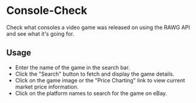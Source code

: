 # Console-Check
Check what consoles a video game was released on using the RAWG API and see what it's going for.
## Usage
- Enter the name of the game in the search bar.
- Click the "Search" button to fetch and display the game details.
- Click on the game image or the "Price Charting" link to view current market price information.
- Click on the platform names to search for the game on eBay.
